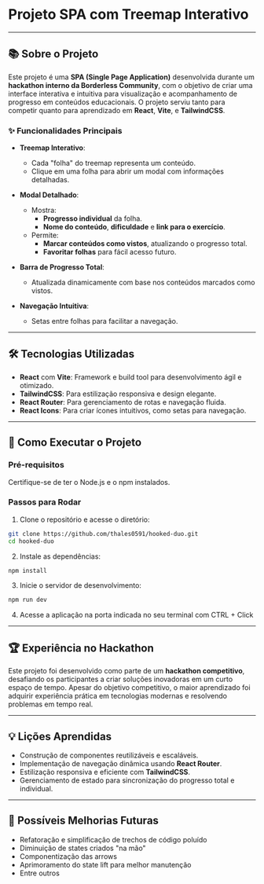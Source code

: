 # Projeto SPA com Treemap Interativo

---

## 📚 Sobre o Projeto

Este projeto é uma **SPA (Single Page Application)** desenvolvida durante um **hackathon interno da Borderless Community**, com o objetivo de criar uma interface interativa e intuitiva para visualização e acompanhamento de progresso em conteúdos educacionais. O projeto serviu tanto para competir quanto para aprendizado em **React**, **Vite**, e **TailwindCSS**.

### ✨ Funcionalidades Principais

- **Treemap Interativo**: 
  - Cada "folha" do treemap representa um conteúdo.
  - Clique em uma folha para abrir um modal com informações detalhadas.
  
- **Modal Detalhado**:
  - Mostra:
    - **Progresso individual** da folha.
    - **Nome do conteúdo**, **dificuldade** e **link para o exercício**.
  - Permite:
    - **Marcar conteúdos como vistos**, atualizando o progresso total.
    - **Favoritar folhas** para fácil acesso futuro.
  
- **Barra de Progresso Total**:
  - Atualizada dinamicamente com base nos conteúdos marcados como vistos.

- **Navegação Intuitiva**:
  - Setas entre folhas para facilitar a navegação.

---

## 🛠️ Tecnologias Utilizadas

- **React** com **Vite**: Framework e build tool para desenvolvimento ágil e otimizado.
- **TailwindCSS**: Para estilização responsiva e design elegante.
- **React Router**: Para gerenciamento de rotas e navegação fluida.
- **React Icons**: Para criar ícones intuitivos, como setas para navegação.

---

## 🚀 Como Executar o Projeto

### Pré-requisitos

Certifique-se de ter o Node.js e o npm instalados.

### Passos para Rodar

1. Clone o repositório e acesse o diretório:
```bash
git clone https://github.com/thales0591/hooked-duo.git
cd hooked-duo
```
2. Instale as dependências:
```bash 
npm install  
```
3. Inicie o servidor de desenvolvimento:
```bash 
npm run dev  
```
4. Acesse a aplicação na porta indicada no seu terminal com CTRL + Click 

---

## 🏆 Experiência no Hackathon

Este projeto foi desenvolvido como parte de um **hackathon competitivo**, desafiando os participantes a criar soluções inovadoras em um curto espaço de tempo. Apesar do objetivo competitivo, o maior aprendizado foi adquirir experiência prática em tecnologias modernas e resolvendo problemas em tempo real.

---

## 💡 Lições Aprendidas

- Construção de componentes reutilizáveis e escaláveis.
- Implementação de navegação dinâmica usando **React Router**.
- Estilização responsiva e eficiente com **TailwindCSS**.
- Gerenciamento de estado para sincronização do progresso total e individual.

---

## 📌 Possíveis Melhorias Futuras

- Refatoração e simplificação de trechos de código poluído
- Diminuição de states criados "na mão"
- Componentização das arrows
- Aprimoramento do state lift para melhor manutenção
- Entre outros




